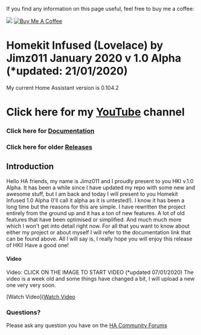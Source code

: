 If you find any information on this page useful, feel free to buy me a coffee:

<a href="https://paypal.me/JimmySchings" target="_blank"><img src="https://github.com/jimz011/homeassistant/blob/master/www/images/old%20images/paypal-donate-button.png" ></a>
<a href="https://www.buymeacoffee.com/w8Jnf6Hit" target="_blank"><img src="https://www.buymeacoffee.com/assets/img/custom_images/orange_img.png" alt="Buy Me A Coffee" style="height: auto !important;width: auto !important;" ></a>
# Homekit Infused (Lovelace) by Jimz011 January 2020 v 1.0 Alpha (*updated: 21/01/2020)
My current Home Assistant version is 0.104.2

# Click here for my [YouTube](https://www.youtube.com/channel/UCYfcLj3IuQ-1mrnqgCk8f0w) channel
### Click here for [Documentation](https://jimz011.github.io/homeassistant/)
### Click here for older [Releases](https://github.com/jimz011/homeassistant/releases)

## Introduction
Hello HA friends, my name is Jimz011 and I proudly present to you HKI v.1.0 Alpha.
It has been a while since I have updated my repo with some new and awesome stuff, but I am back and today I will present to you Homekit Infused 1.0 Alpha (I'll call it alpha as it is untested!). I know it has been a long time but the reasons for this are simple. I have rewritten the project entirely from the ground up and it has a ton of new features. A lot of old features that have been optimised or simplified. And much much more which I won't get into detail right now. For all that you want to know about either my project or about myself I will refer to the documentation link that can be found above. All I will say is, I really hope you will enjoy this release of HKI! Have a good one!

#### Video
Video: CLICK ON THE IMAGE TO START VIDEO (*updated 07/01/2020)
The video is a week old and some things have changed a bit, I will upload a new one very very soon.

[Watch Video]([Watch Video](https://www.youtube.com/watch?v=Pz1gaPEABvA&t=40s)


### Questions?

Please ask any question you have on the [HA Community Forums](https://community.home-assistant.io/t/homekit-infused-hki-v0-13-3/117086/1)

